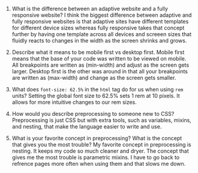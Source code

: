 1. What is the difference between an adaptive website and a fully responsive website?
I think the biggest difference between adaptive and fully responsive websites is that adaptive sites have different templates for different device sizes whereas fully responsive takes that concept further by having one template across all devices and screeen sizes that fluidly reacts to changes in the width as the screen shrinks and grows.

2. Describe what it means to be mobile first vs desktop first.
Mobile first means that the base of your code was written to be viewed on mobile.  All breakpoints are written as (min-width) and adjust as the screen gets larger.  Desktop first is the other was around in that all your breakpoints are written as (max-width) and change as the screen gets smaller.

3. What does `font-size: 62.5%` in the `html` tag do for us when using `rem` units?
Setting the global font size to 62.5% sets 1 rem at 10 pixels.  It allows for more intuitive changes to our rem sizes.

4. How would you describe preprocessing to someone new to CSS?
Preprocessing is just CSS but with extra tools, such as variables, mixins, and nesting, that make the language easier to write and use.

5. What is your favorite concept in preprocessing? What is the concept that gives you the most trouble?
My favorite concept in preprocessing is nesting.  It keeps my code so much cleaner and dryer.  The concept that gives me the most trouble is parametric mixins.  I have to go back to refrence pages more often when using them and that slows me down.